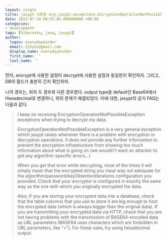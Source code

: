 ```yaml
---
layout: single
title: jasypt 사용중 org.jasypt.exceptions.EncryptionOperationNotPossibleException가 발생한다면?
date: 2013-07-24 08:55:04.000000000 +09:00
categories:
- development
tags: [hibernate, java, jasypt]
author:
  login: everydayminder
  email: 2jhyun@gmail.com
  display_name: everydayminder
  first_name: ''
  last_name: ''
---
```

먼저, encrypt에 사용한 설정이 decrypt에 사용한 설정과 동일한지 확인하자.
그리고, DB의 필드가 충분히 긴지 확인하자.

나의 경우는, 위의 두 경우와 다른 경우였다.
output type을 default인 Base64에서 Hexadecimal로 변경하니, 위의 문제가 해결되었다.
이에 대한, jasypt의 공식 FAQ는 다음과 같다.

<blockquote>
I keep on receiving EncryptionOperationNotPossibleException exceptions when trying to decrypt my data.

EncryptionOperationNotPossibleException is a very general exception which jasypt raises whenever there is a problem with encryption or decryption operations. It does not provide any further information to prevent the encryption infrastructure from showing too much information about what is going on (we wouldn't want an attacker to get any algorithm-specific errors...)

When you get that error while decrypting, most of the times it will simply mean that the encrypted string you input was not adequate for the algorithm/password/keyObtentionIterations configuration you provided. Check that your encryptor is configured in exactly the same way as the one with which you originally encrypted the data.

Also, if you are storing your encrypted data into a database, check that the table columns that you use to store it are big enough to host the encrypted data (which is always bigger than the original data). If you are transmitting your encrypted data via HTTP, check that you are not having problems with the transmission of BASE64-encoded data as URL parameters (BASE64 uses characters which are forbidden in URL parameters, like "="). For these uses, try using hexadecimal output.
</blockquote>
